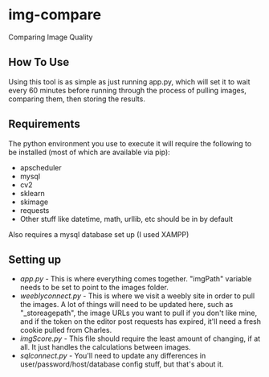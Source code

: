 # img-compare
Comparing Image Quality
## How To Use
Using this tool is as simple as just running app.py, which will set it to wait every 60 minutes before running through the process of pulling images, comparing them, then storing the results.

## Requirements
The python environment you use to execute it will require the following to be installed (most of which are available via pip):
* apscheduler
* mysql
* cv2
* sklearn
* skimage
* requests
* Other stuff like datetime, math, urllib, etc should be in by default

Also requires a mysql database set up (I used XAMPP)

## Setting up
* _app.py_ - This is where everything comes together.  "imgPath" variable needs to be set to point to the images folder.
* _weeblyconnect.py_ - This is where we visit a weebly site in order to pull the images. A lot of things will need to be updated here, such as "_storeagepath", the image URLs you want to pull if you don't like mine, and if the token on the editor post requests has expired, it'll need a fresh cookie pulled from Charles.
* _imgScore.py_ - This file should require the least amount of changing, if at all.  It just handles the calculations between images.
* _sqlconnect.py_ - You'll need to update any differences in user/password/host/database config stuff, but that's about it.
